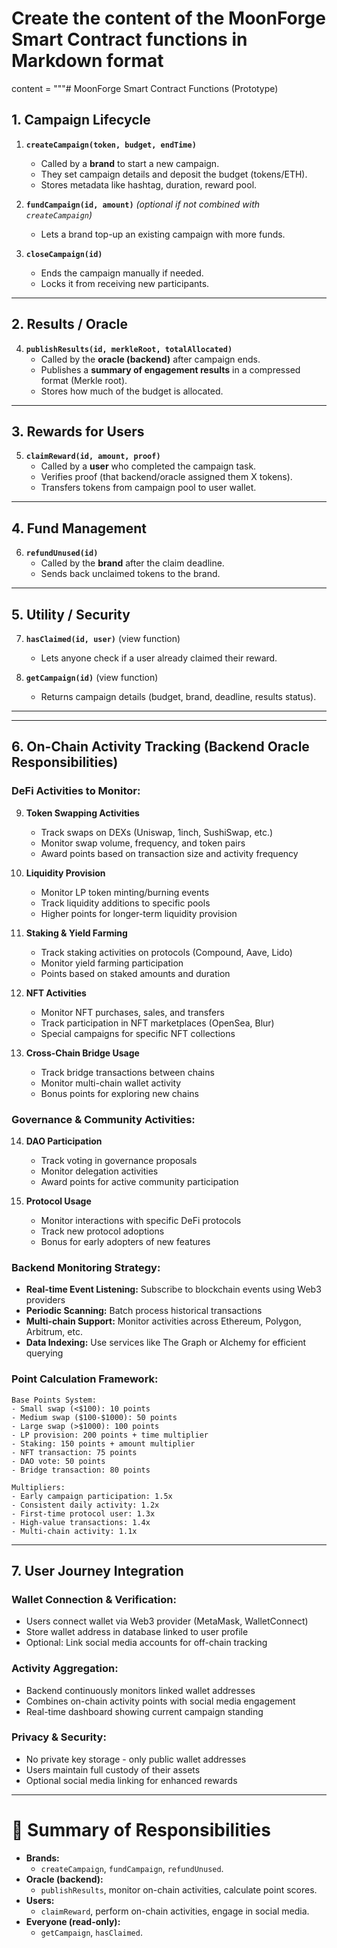 # Create the content of the MoonForge Smart Contract functions in Markdown format
content = """# MoonForge Smart Contract Functions (Prototype)

## 1. Campaign Lifecycle
1. **`createCampaign(token, budget, endTime)`**
   - Called by a **brand** to start a new campaign.
   - They set campaign details and deposit the budget (tokens/ETH).
   - Stores metadata like hashtag, duration, reward pool.

2. **`fundCampaign(id, amount)`** *(optional if not combined with `createCampaign`)*
   - Lets a brand top-up an existing campaign with more funds.

3. **`closeCampaign(id)`**
   - Ends the campaign manually if needed.
   - Locks it from receiving new participants.

---

## 2. Results / Oracle
4. **`publishResults(id, merkleRoot, totalAllocated)`**
   - Called by the **oracle (backend)** after campaign ends.
   - Publishes a **summary of engagement results** in a compressed format (Merkle root).
   - Stores how much of the budget is allocated.

---

## 3. Rewards for Users
5. **`claimReward(id, amount, proof)`**
   - Called by a **user** who completed the campaign task.
   - Verifies proof (that backend/oracle assigned them X tokens).
   - Transfers tokens from campaign pool to user wallet.

---

## 4. Fund Management
6. **`refundUnused(id)`**
   - Called by the **brand** after the claim deadline.
   - Sends back unclaimed tokens to the brand.

---

## 5. Utility / Security
7. **`hasClaimed(id, user)`** (view function)
   - Lets anyone check if a user already claimed their reward.

8. **`getCampaign(id)`** (view function)
   - Returns campaign details (budget, brand, deadline, results status).

---

---

## 6. On-Chain Activity Tracking (Backend Oracle Responsibilities)

### **DeFi Activities to Monitor:**
9. **Token Swapping Activities**
   - Track swaps on DEXs (Uniswap, 1inch, SushiSwap, etc.)
   - Monitor swap volume, frequency, and token pairs
   - Award points based on transaction size and activity frequency

10. **Liquidity Provision**
    - Monitor LP token minting/burning events
    - Track liquidity additions to specific pools
    - Higher points for longer-term liquidity provision

11. **Staking & Yield Farming**
    - Track staking activities on protocols (Compound, Aave, Lido)
    - Monitor yield farming participation
    - Points based on staked amounts and duration

12. **NFT Activities**
    - Monitor NFT purchases, sales, and transfers
    - Track participation in NFT marketplaces (OpenSea, Blur)
    - Special campaigns for specific NFT collections

13. **Cross-Chain Bridge Usage**
    - Track bridge transactions between chains
    - Monitor multi-chain wallet activity
    - Bonus points for exploring new chains

### **Governance & Community Activities:**
14. **DAO Participation**
    - Track voting in governance proposals
    - Monitor delegation activities
    - Award points for active community participation

15. **Protocol Usage**
    - Monitor interactions with specific DeFi protocols
    - Track new protocol adoptions
    - Bonus for early adopters of new features

### **Backend Monitoring Strategy:**
- **Real-time Event Listening:** Subscribe to blockchain events using Web3 providers
- **Periodic Scanning:** Batch process historical transactions
- **Multi-chain Support:** Monitor activities across Ethereum, Polygon, Arbitrum, etc.
- **Data Indexing:** Use services like The Graph or Alchemy for efficient querying

### **Point Calculation Framework:**
```
Base Points System:
- Small swap (<$100): 10 points
- Medium swap ($100-$1000): 50 points  
- Large swap (>$1000): 100 points
- LP provision: 200 points + time multiplier
- Staking: 150 points + amount multiplier
- NFT transaction: 75 points
- DAO vote: 50 points
- Bridge transaction: 80 points

Multipliers:
- Early campaign participation: 1.5x
- Consistent daily activity: 1.2x
- First-time protocol user: 1.3x
- High-value transactions: 1.4x
- Multi-chain activity: 1.1x
```

---

## 7. User Journey Integration

### **Wallet Connection & Verification:**
- Users connect wallet via Web3 provider (MetaMask, WalletConnect)
- Store wallet address in database linked to user profile
- Optional: Link social media accounts for off-chain tracking

### **Activity Aggregation:**
- Backend continuously monitors linked wallet addresses
- Combines on-chain activity points with social media engagement
- Real-time dashboard showing current campaign standing

### **Privacy & Security:**
- No private key storage - only public wallet addresses
- Users maintain full custody of their assets
- Optional social media linking for enhanced rewards

---

# 🚀 Summary of Responsibilities
- **Brands:**
  - `createCampaign`, `fundCampaign`, `refundUnused`.
- **Oracle (backend):**
  - `publishResults`, monitor on-chain activities, calculate point scores.
- **Users:**
  - `claimReward`, perform on-chain activities, engage in social media.
- **Everyone (read-only):**
  - `getCampaign`, `hasClaimed`.

